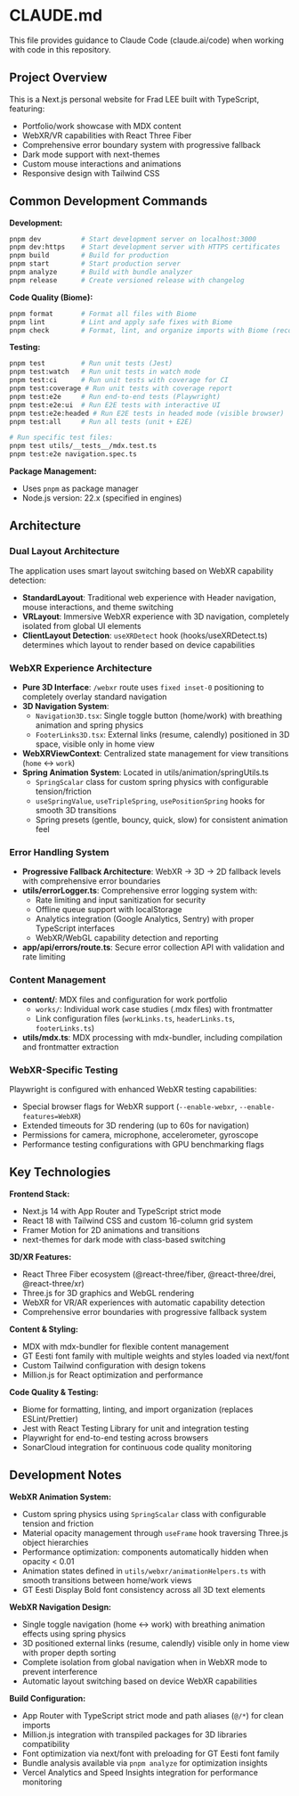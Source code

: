 # CLAUDE.md

This file provides guidance to Claude Code (claude.ai/code) when working with code in this repository.

## Project Overview

This is a Next.js personal website for Frad LEE built with TypeScript, featuring:
- Portfolio/work showcase with MDX content
- WebXR/VR capabilities with React Three Fiber
- Comprehensive error boundary system with progressive fallback
- Dark mode support with next-themes
- Custom mouse interactions and animations
- Responsive design with Tailwind CSS

## Common Development Commands

**Development:**
```bash
pnpm dev          # Start development server on localhost:3000
pnpm dev:https    # Start development server with HTTPS certificates
pnpm build        # Build for production
pnpm start        # Start production server
pnpm analyze      # Build with bundle analyzer
pnpm release      # Create versioned release with changelog
```

**Code Quality (Biome):**
```bash
pnpm format       # Format all files with Biome
pnpm lint         # Lint and apply safe fixes with Biome
pnpm check        # Format, lint, and organize imports with Biome (recommended)
```

**Testing:**
```bash
pnpm test         # Run unit tests (Jest)
pnpm test:watch   # Run unit tests in watch mode
pnpm test:ci      # Run unit tests with coverage for CI
pnpm test:coverage # Run unit tests with coverage report
pnpm test:e2e     # Run end-to-end tests (Playwright)
pnpm test:e2e:ui  # Run E2E tests with interactive UI
pnpm test:e2e:headed # Run E2E tests in headed mode (visible browser)
pnpm test:all     # Run all tests (unit + E2E)

# Run specific test files:
pnpm test utils/__tests__/mdx.test.ts
pnpm test:e2e navigation.spec.ts
```

**Package Management:**
- Uses `pnpm` as package manager
- Node.js version: 22.x (specified in engines)

## Architecture

### Dual Layout Architecture
The application uses smart layout switching based on WebXR capability detection:

- **StandardLayout**: Traditional web experience with Header navigation, mouse interactions, and theme switching
- **VRLayout**: Immersive WebXR experience with 3D navigation, completely isolated from global UI elements
- **ClientLayout Detection**: `useXRDetect` hook (hooks/useXRDetect.ts) determines which layout to render based on device capabilities

### WebXR Experience Architecture
- **Pure 3D Interface**: `/webxr` route uses `fixed inset-0` positioning to completely overlay standard navigation
- **3D Navigation System**:
  - `Navigation3D.tsx`: Single toggle button (home/work) with breathing animation and spring physics
  - `FooterLinks3D.tsx`: External links (resume, calendly) positioned in 3D space, visible only in home view
- **WebXRViewContext**: Centralized state management for view transitions (`home` ↔ `work`)
- **Spring Animation System**: Located in utils/animation/springUtils.ts
  - `SpringScalar` class for custom spring physics with configurable tension/friction
  - `useSpringValue`, `useTripleSpring`, `usePositionSpring` hooks for smooth 3D transitions
  - Spring presets (gentle, bouncy, quick, slow) for consistent animation feel

### Error Handling System
- **Progressive Fallback Architecture**: WebXR → 3D → 2D fallback levels with comprehensive error boundaries
- **utils/errorLogger.ts**: Comprehensive error logging system with:
  - Rate limiting and input sanitization for security
  - Offline queue support with localStorage
  - Analytics integration (Google Analytics, Sentry) with proper TypeScript interfaces
  - WebXR/WebGL capability detection and reporting
- **app/api/errors/route.ts**: Secure error collection API with validation and rate limiting

### Content Management
- **content/**: MDX files and configuration for work portfolio
  - `works/`: Individual work case studies (.mdx files) with frontmatter
  - Link configuration files (`workLinks.ts`, `headerLinks.ts`, `footerLinks.ts`)
- **utils/mdx.ts**: MDX processing with mdx-bundler, including compilation and frontmatter extraction

### WebXR-Specific Testing
Playwright is configured with enhanced WebXR testing capabilities:
- Special browser flags for WebXR support (`--enable-webxr`, `--enable-features=WebXR`)
- Extended timeouts for 3D rendering (up to 60s for navigation)
- Permissions for camera, microphone, accelerometer, gyroscope
- Performance testing configurations with GPU benchmarking flags

## Key Technologies

**Frontend Stack:**
- Next.js 14 with App Router and TypeScript strict mode
- React 18 with Tailwind CSS and custom 16-column grid system
- Framer Motion for 2D animations and transitions
- next-themes for dark mode with class-based switching

**3D/XR Features:**
- React Three Fiber ecosystem (@react-three/fiber, @react-three/drei, @react-three/xr)
- Three.js for 3D graphics and WebGL rendering
- WebXR for VR/AR experiences with automatic capability detection
- Comprehensive error boundaries with progressive fallback system

**Content & Styling:**
- MDX with mdx-bundler for flexible content management
- GT Eesti font family with multiple weights and styles loaded via next/font
- Custom Tailwind configuration with design tokens
- Million.js for React optimization and performance

**Code Quality & Testing:**
- Biome for formatting, linting, and import organization (replaces ESLint/Prettier)
- Jest with React Testing Library for unit and integration testing
- Playwright for end-to-end testing across browsers
- SonarCloud integration for continuous code quality monitoring

## Development Notes

**WebXR Animation System:**
- Custom spring physics using `SpringScalar` class with configurable tension and friction
- Material opacity management through `useFrame` hook traversing Three.js object hierarchies
- Performance optimization: components automatically hidden when opacity < 0.01
- Animation states defined in `utils/webxr/animationHelpers.ts` with smooth transitions between home/work views
- GT Eesti Display Bold font consistency across all 3D text elements

**WebXR Navigation Design:**
- Single toggle navigation (home ↔ work) with breathing animation effects using spring physics
- 3D positioned external links (resume, calendly) visible only in home view with proper depth sorting
- Complete isolation from global navigation when in WebXR mode to prevent interference
- Automatic layout switching based on device WebXR capabilities

**Build Configuration:**
- App Router with TypeScript strict mode and path aliases (`@/*`) for clean imports
- Million.js integration with transpiled packages for 3D libraries compatibility
- Font optimization via next/font with preloading for GT Eesti font family
- Bundle analysis available via `pnpm analyze` for optimization insights
- Vercel Analytics and Speed Insights integration for performance monitoring